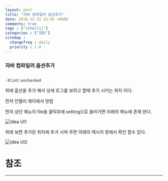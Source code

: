 ```yaml
---
layout: post
title: "자바 컴파일러 옵션추가"
date: 2018-12-31 15:45 +0900
comments: true
tags : ["intellij"]
categories : ["IDE"]
sitemap :
  changefreq : daily
  priority : 1.0
---
```


### 자바 컴파일러 옵션추가

```

-Xlint:unchecked 

```

위에 옵션을 추가 해서 상세 로그를 보려고 할때 추가 시키는 위치 이다.

먼저 인텔리 제이에서 방법

먼저 상단 메뉴의 file을 클릭후애 setting으로 들어가면 아래의 메뉴에 존재 한다.

![idea UI1](https://sejoung.github.io/images/2018_12_31_01.jpg)

위에 보면 추가된 위치에 추가 시켜 주면 아래의 메시지 창에서 확인 할수 있다.

![idea UI2](https://sejoung.github.io/images/2018_12_31_02.jpg)



# 참조
-----

